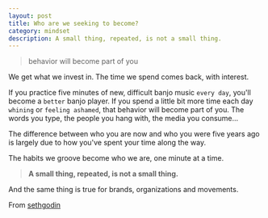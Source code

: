 ```yaml
---
layout: post
title: Who are we seeking to become?
category: mindset
description: A small thing, repeated, is not a small thing. 
---
```


> behavior will become part of you

We get what we invest in. The time we spend comes back, with interest.

If you practice five minutes of new, difficult banjo music `every day`, you'll become a `better` banjo player. If you spend a little bit more time each day `whining` or `feeling ashamed`, that behavior will become part of you. The words you type, the people you hang with, the media you consume...

<!--description-->

The difference between who you are now and who you were five years ago is largely due to how you've spent your time along the way.

The habits we groove become who we are, one minute at a time. 
> **A small thing, repeated, is not a small thing.**

And the same thing is true for brands, organizations and movements.

From [sethgodin](http://sethgodin.typepad.com/seths_blog/2017/04/who-are-we-seeking-to-become.html)
